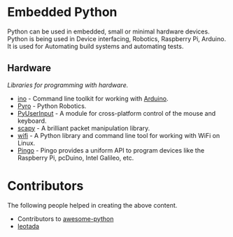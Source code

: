 Embedded Python
===============

Python can be used in embedded, small or minimal hardware devices. Python is being used in Device interfacing, Robotics, Raspberry Pi, Arduino. It is used for Automating build systems and automating tests.

Hardware
--------

*Libraries for programming with hardware.*

* [ino](http://inotool.org/) - Command line toolkit for working with [Arduino](http://www.arduino.cc/).
* [Pyro](http://pyrorobotics.com/) - Python Robotics.
* [PyUserInput](https://github.com/SavinaRoja/PyUserInput) - A module for cross-platform control of the mouse and keyboard.
* [scapy](http://www.secdev.org/projects/scapy/) - A brilliant packet manipulation library.
* [wifi](https://wifi.readthedocs.org/) - A Python library and command line tool for working with WiFi on Linux.
* [Pingo](http://pingo.io) - Pingo provides a uniform API to program devices like the Raspberry Pi, pcDuino, Intel Galileo, etc.

Contributors
============

The following people helped in creating the above content.

* Contributors to <a href="https://github.com/vinta/awesome-python" target="_blank">awesome-python</a>
* <a href="https://github.com/leotada" target="_blank">leotada</a>
